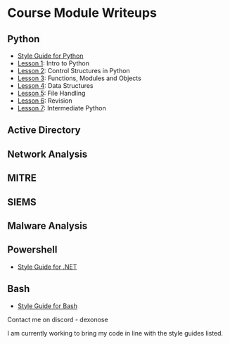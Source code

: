 # Course Module Writeups

## Python
 - [Style Guide for Python](https://learn.microsoft.com/en-us/dotnet/csharp/fundamentals/coding-style/coding-conventions)
 - [Lesson 1](https://github.com/Dexonose/HCM/tree/main/Python/Lesson%201): Intro to Python
 - [Lesson 2](https://github.com/Dexonose/HCM/tree/main/Python/Lesson%202): Control Structures in Python
 - [Lesson 3](https://github.com/Dexonose/HCM/tree/main/Python/Lesson%203): Functions, Modules and Objects
 - [Lesson 4](https://github.com/Dexonose/HCM/tree/main/Python/Lesson%204): Data Structures
 - [Lesson 5](https://github.com/Dexonose/HCM/tree/main/Python/Lesson%205): File Handling
 - [Lesson 6](https://github.com/Dexonose/HCM/tree/main/Python/Lesson%206): Revision
 - [Lesson 7](https://github.com/Dexonose/HCM/tree/main/Python/Lesson%207): Intermediate Python

## Active Directory

## Network Analysis 

## MITRE

## SIEMS

## Malware Analysis

## Powershell
 - [Style Guide for .NET](https://learn.microsoft.com/en-us/dotnet/csharp/fundamentals/coding-style/coding-conventions)

## Bash
 - [Style Guide for Bash](https://courses.cs.washington.edu/courses/cse374/22wi/resources/bash_style_guide.html)

Contact me on discord - dexonose

I am currently working to bring my code in line with the style guides listed.
